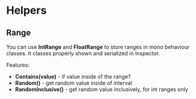 # Helpers

## Range

You can use **IntRange** and **FloatRange** to store ranges in mono behaviour classes. 
It classes properly shown and serialized in Inspector.

Features:

- **Contains(value)** - if value inside of the range?
- **Random()** - get random value inside of interval
- **RandomInclusive()** - get random value inclusively, for int ranges only